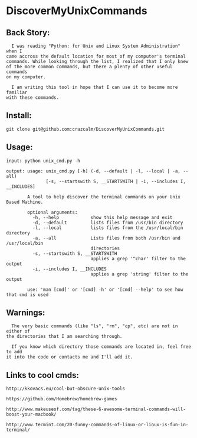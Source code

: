 DiscoverMyUnixCommands
======================

Back Story:
-----------
      I was reading "Python: for Unix and Linux System Administration" when I
    came accross the default location for most of my computer's terminal
    commands. While looking through the list, I realized that I only knew
    of the more common commands, but there a plenty of other useful commands
    on my computer.

      I am writing this tool in hope that I can use it to become more familiar
    with these commands.

Install:
--------
    git clone git@github.com:crazcalm/DiscoverMyUnixCommands.git

Usage:
------
    input: python unix_cmd.py -h

    output: usage: unix_cmd.py [-h] (-d, --default | -l, --local | -a, --all)
                   [-s, --startswith S, __STARTSWITH | -i, --includes I, __INCLUDES]

            A tool to help discover the terminal commands on your Unix Based Machine.

            optional arguments:
              -h, --help            show this help message and exit
              -d, --default         lists files from /usr/bin directory
              -l, --local           lists files from the /usr/local/bin directory
              -a, --all             Lists files from both /usr/bin and /usr/local/bin
                                    directories
              -s, --startswith S, __STARTSWITH
                                    applies a grep '^char' filter to the output
              -i, --includes I, __INCLUDES
                                    applies a grep 'string' filter to the output

            use: 'man [cmd]' or '[cmd] -h' or '[cmd] --help' to see how that cmd is used

Warnings:
---------

      The very basic commands (like "ls", "rm", "cp", etc) are not in either of
    the directories that I am searching through.

      If you know which directory those commands are located in, feel free to add
    it into the code or contacts me and I'll add it.


Links to cool cmds:
-------------------

    http://kkovacs.eu/cool-but-obscure-unix-tools

    https://github.com/Homebrew/homebrew-games

    http://www.makeuseof.com/tag/these-6-awesome-terminal-commands-will-boost-your-macbook/

    http://www.tecmint.com/20-funny-commands-of-linux-or-linux-is-fun-in-terminal/